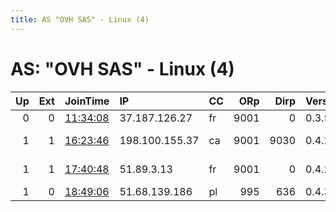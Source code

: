 ```yaml
---
title: AS "OVH SAS" - Linux (4)
---
```


# AS: "OVH SAS" - Linux (4)

|   Up |   Ext | JoinTime                                                                                            | IP             | CC   |   ORp |   Dirp | Version   | Contact                      | Nickname     |   eFamMembers |
|-----:|------:|:----------------------------------------------------------------------------------------------------|:---------------|:-----|------:|-------:|:----------|:-----------------------------|:-------------|--------------:|
|    0 |     0 | [11:34:08](https://metrics.torproject.org/rs.html#details/080B20CCB172F880C3DF9DDBC6BD501283368DCD) | 37.187.126.27  | fr   |  9001 |      0 | 0.3.5.10  | tortestrelay@local.net       | BlueSnake    |             1 |
|    1 |     1 | [16:23:46](https://metrics.torproject.org/rs.html#details/A0919C4EA28A6A6E2137902D44A7CEABC48C2612) | 198.100.155.37 | ca   |  9001 |   9030 | 0.4.2.7   | tor-relays at pirateparty    | nordiques    |             1 |
|    1 |     1 | [17:40:48](https://metrics.torproject.org/rs.html#details/A97806C86AF3224E38B9619274057DA06D644AE6) | 51.89.3.13     | fr   |  9001 |      0 | 0.4.2.7   | Cookie Wouble &lt;cookiewoub | HappyShes    |             1 |
|    1 |     0 | [18:49:06](https://metrics.torproject.org/rs.html#details/A977FA8FE8E1B00C05F86D114BD2336C3A9F1D8F) | 51.68.139.186  | pl   |   995 |    636 | 0.4.3.6   | tor@fragara.com              | Torrefaction |             1 |
